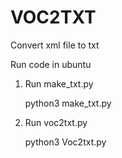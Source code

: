 # VOC2TXT

Convert xml file to txt

Run code in ubuntu

1. Run make_txt.py
  
      python3 make_txt.py
  
2. Run voc2txt.py

      python3 Voc2txt.py
